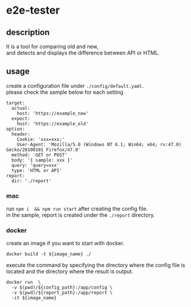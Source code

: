 # e2e-tester

## description
It is a tool for comparing old and new,   
and detects and displays the difference between API or HTML.

## usage
create a configuration file under `./config/default.yaml`.  
please check the sample below for each setting

```shell
target:
  actual:
    host: 'https://example_new'
  expect:
    host: 'https://example_old'
option:
  header: 
    Cookie: 'xxx=xxx;'
    User-Agent: 'Mozilla/5.0 (Windows NT 6.1; Win64; x64; rv:47.0) Gecko/20100101 Firefox/47.0'
  method: 'GET or POST'
  body: '{ sample: xxx }'
  query: 'query=xxx'
  type: 'HTML or API'
report:
  dir: './report'
```

### mac 

run `npm i  && npm run start` after creating the config file.  
in the sample, report is created under the `./report` directory.

### docker 

create an image if you want to start with docker.
```shell
docker build -t ${image_name} ./
```

execute the command by specifying the directory where the config file is located and the directory where the result is output.

```shell
docker run  \
  -v $(pwd)/${config_path}:/app/config \
  -v $(pwd)/${report_path}:/app/report \
  -it ${image_name}
```